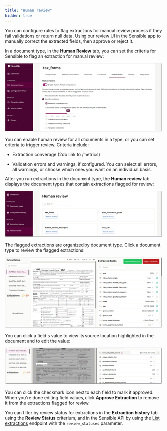 ```yaml
---
title: "Human review"
hidden: true
---
```


You can configure rules to flag extractions for manual review process if they fail validations or return null data. Using our review UI in the Sensible app to manually correct the extracted fields, then approve or reject it.

In a document type, in the **Human Review** tab, you can set the criteria for Sensible to flag an extraction for manual review:

![Click to enlarge](https://raw.githubusercontent.com/sensible-hq/sensible-docs/main/readme-sync/assets/v0/images/final/human_review_1.png) 

You can enable human review for all documents in a type, or you can set criteria to trigger review. Criteria include:

- Extraction converage (2do link to /metrics)

- Validation errors and warnings, if configured. You can select all errors, all warnings, or choose which ones you want on an individual basis. 

  

After you run extractions in the document type, the **Human review** tab displays the document types that contain extractions flagged for review:

![Click to enlarge](https://raw.githubusercontent.com/sensible-hq/sensible-docs/main/readme-sync/assets/v0/images/final/human_review_2.png) 



The flagged extractions are organized by document type. Click a document type to review the flagged extractions:

![Click to enlarge](https://raw.githubusercontent.com/sensible-hq/sensible-docs/main/readme-sync/assets/v0/images/final/human_review_3.png) 

You can click a field's value to view its source location highlighted in the document and to edit the value:

![Click to enlarge](https://raw.githubusercontent.com/sensible-hq/sensible-docs/main/readme-sync/assets/v0/images/final/human_review_4.png)

You can click the checkmark icon next to each field to mark it approved. When you're done editing field values, click **Approve Extraction** to remove it from the extractions flagged for review.

You can filter by review status for extractions in the **Extraction history** tab using the **Review Status** criterium, and in the Sensible API by using the [List extractions](reference:list-extractions) endpoint with the `review_statuses` parameter.
